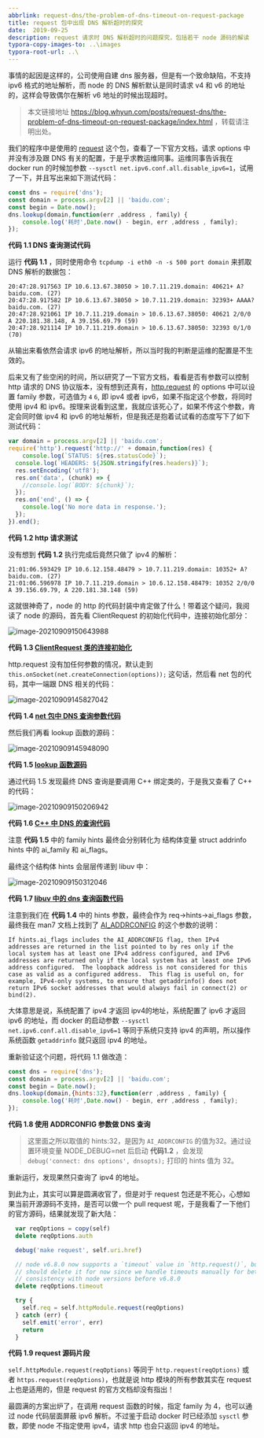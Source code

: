 ```yaml
---
abbrlink: request-dns/the-problem-of-dns-timeout-on-request-package
title: request 包中出现 DNS 解析超时的探究
date:  2019-09-25
description: request 请求时 DNS 解析超时的问题探究，包括若干 node 源码的解读
typora-copy-images-to: ..\images
typora-root-url: ..\
---
```



事情的起因是这样的，公司使用自建 dns 服务器，但是有一个致命缺陷，不支持 ipv6 格式的地址解析，而 node 的 DNS 解析默认是同时请求 v4 和 v6 的地址的，这样会导致偶尔在解析  v6 地址的时候出现超时。

> 本文链接地址 https://blog.whyun.com/posts/request-dns/the-problem-of-dns-timeout-on-request-package/index.html ，转载请注明出处。

我们的程序中是使用的 [request](https://github.com/request/request) 这个包，查看了一下官方文档，请求 options 中并没有涉及跟 DNS 有关的配置，于是乎求教运维同事。运维同事告诉我在 docker run 的时候加参数 `--sysctl net.ipv6.conf.all.disable_ipv6=1`，试用了一下，并且写出来如下测试代码：

```javascript
const dns = require('dns');
const domain = process.argv[2] || 'baidu.com';
const begin = Date.now();
dns.lookup(domain,function(err ,address , family) {
    console.log('耗时',Date.now() - begin, err ,address , family);
});
```

**代码 1.1 DNS 查询测试代码**

运行 **代码 1.1** ，同时使用命令 `tcpdump -i eth0 -n -s 500 port domain` 来抓取 DNS 解析的数据包：

```
20:47:28.917563 IP 10.6.13.67.38050 > 10.7.11.219.domain: 40621+ A? baidu.com. (27)
20:47:28.917582 IP 10.6.13.67.38050 > 10.7.11.219.domain: 32393+ AAAA? baidu.com. (27)
20:47:28.921061 IP 10.7.11.219.domain > 10.6.13.67.38050: 40621 2/0/0 A 220.181.38.148, A 39.156.69.79 (59)
20:47:28.921114 IP 10.7.11.219.domain > 10.6.13.67.38050: 32393 0/1/0 (70)
```

从输出来看依然会请求 ipv6 的地址解析，所以当时我的判断是运维的配置是不生效的。

后来又有了些空闲的时间，所以研究了一下官方文档，看看是否有参数可以控制 http 请求的 DNS 协议版本，没有想到还真有，[http.request](https://nodejs.org/dist/latest-v10.x/docs/api/http.html#http_http_request_options_callback) 的 options 中可以设置 family 参数，可选值为 `4` `6`, 即 ipv4 或者 ipv6，如果不指定这个参数，将同时使用 ipv4 和 ipv6。按理来说看到这里，我就应该死心了，如果不传这个参数，肯定会同时做 ipv4 和 ipv6 的地址解析，但是我还是抱着试试看的态度写下了如下测试代码：

```javascript
var domain = process.argv[2] || 'baidu.com';
require('http').request('http://' + domain,function(res) {
    console.log(`STATUS: ${res.statusCode}`);
  console.log(`HEADERS: ${JSON.stringify(res.headers)}`);
  res.setEncoding('utf8');
  res.on('data', (chunk) => {
    //console.log(`BODY: ${chunk}`);
  });
  res.on('end', () => {
    console.log('No more data in response.');
  });
}).end();
```
**代码 1.2 http 请求测试**

没有想到 **代码 1.2** 执行完成后竟然只做了 ipv4 的解析：

```
21:01:06.593429 IP 10.6.12.158.48479 > 10.7.11.219.domain: 10352+ A? baidu.com. (27)
21:01:06.596978 IP 10.7.11.219.domain > 10.6.12.158.48479: 10352 2/0/0 A 39.156.69.79, A 220.181.38.148 (59)
```

这就很神奇了，node 的 http 的代码封装中肯定做了什么！带着这个疑问，我阅读了 node 的源码，首先看 ClientRequest 的初始化代码中，连接初始化部分：

![image-20210909150643988](/images/image-20210909150643988.png)

**代码 1.3 [ClientRequest 类的连接初始化](https://sourcegraph.com/github.com/nodejs/node/-/blob/lib/_http_client.js#L274)**

http.request 没有加任何参数的情况，默认走到 `this.onSocket(net.createConnection(options));` 这句话，然后看 net 包的代码，其中一端跟 DNS 相关的代码：

![image-20210909145827042](/images/image-20210909145827042.png)

**代码 1.4 [net 包中 DNS 查询参数代码](https://sourcegraph.com/github.com/nodejs/node/-/blob/lib/net.js#L1010)**

然后我们再看 lookup 函数的源码：

![image-20210909145948090](/images/image-20210909145948090.png)


**代码 1.5 [lookup 函数源码](https://sourcegraph.com/github.com/nodejs/node/-/blob/lib/dns.js#L88)**

通过代码 1.5 发现最终 DNS 查询是要调用 C++ 绑定类的，于是我又查看了 C++ 的代码：

![image-20210909150206942](/images/image-20210909150206942.png)

**代码 1.6 [C++ 中 DNS 的查询代码](https://sourcegraph.com/github.com/nodejs/node/-/blob/src/cares_wrap.cc#L1940)**

注意 **代码 1.5** 中的 family hints 最终会分别转化为 结构体变量 struct addrinfo hints 中的 ai_family 和 ai_flags。

最终这个结构体 hints 会层层传递到 libuv 中：

![image-20210909150312046](/images/image-20210909150312046.png)


**代码 1.7 [libuv 中的 dns 查询函数代码](https://sourcegraph.com/github.com/nodejs/node@c5f5f84a33967862036c7d87f4bbde6a59d3820a/-/blob/deps/uv/src/unix/getaddrinfo.c#L101)**

注意到我们在 **代码 1.4** 中的 hints 参数，最终会作为 req->hints->ai_flags 参数，最终我在 man7 文档上找到了 [AI_ADDRCONFIG](http://man7.org/linux/man-pages/man3/getaddrinfo.3.html)  的这个参数的说明：

```
If hints.ai_flags includes the AI_ADDRCONFIG flag, then IPv4
addresses are returned in the list pointed to by res only if the
local system has at least one IPv4 address configured, and IPv6
addresses are returned only if the local system has at least one IPv6
address configured.  The loopback address is not considered for this
case as valid as a configured address.  This flag is useful on, for
example, IPv4-only systems, to ensure that getaddrinfo() does not
return IPv6 socket addresses that would always fail in connect(2) or
bind(2).
```

大体意思是说，系统配置了 ipv4 才返回 ipv4的地址，系统配置了 ipv6 才返回 ipv6 的地址，而 docker 的启动参数 `--sysctl net.ipv6.conf.all.disable_ipv6=1` 等同于系统只支持 ipv4 的声明，所以操作系统函数 `getaddrinfo` 就只返回 ipv4 的地址。

重新验证这个问题，将代码 1.1 做改造：

```javascript
const dns = require('dns');
const domain = process.argv[2] || 'baidu.com';
const begin = Date.now();
dns.lookup(domain,{hints:32},function(err ,address , family) {
    console.log('耗时',Date.now() - begin, err ,address , family);
});
```

**代码 1.8 使用 ADDRCONFIG 参数做 DNS 查询**

> 这里面之所以取值的 hints:32，是因为 `AI_ADDRCONFIG` 的值为32。通过设置环境变量 NODE_DEBUG=net 后启动 **代码1.2** ，会发现 `debug('connect: dns options', dnsopts);` 打印的 hints 值为 32。

重新运行，发现果然只查询了 ipv4 的地址。

到此为止，其实可以算是圆满收官了，但是对于 request 包还是不死心，心想如果当前开源源码不支持，是否可以做一个 pull request  呢，于是我看了一下他们的官方源码，结果就发现了新大陆：

```javascript
  var reqOptions = copy(self)
  delete reqOptions.auth

  debug('make request', self.uri.href)

  // node v6.8.0 now supports a `timeout` value in `http.request()`, but we
  // should delete it for now since we handle timeouts manually for better
  // consistency with node versions before v6.8.0
  delete reqOptions.timeout

  try {
    self.req = self.httpModule.request(reqOptions)
  } catch (err) {
    self.emit('error', err)
    return
  }

```

**代码 1.9 request 源码片段**

`self.httpModule.request(reqOptions)` 等同于 `http.request(reqOptions)` 或者 `https.request(reqOptions)`，也就是说 http 模块的所有参数其实在 request 上也是适用的，但是 request 的官方文档却没有指出！

最圆满的方案出炉了，在调用 request 函数的时候，指定 family 为 4，也可以通过 node 代码层面屏蔽 ipv6 解析。不过鉴于启动 docker 时已经添加 `sysctl` 参数，即使 node 不指定使用  ipv4，请求 http 也会只返回 ipv4 的地址。